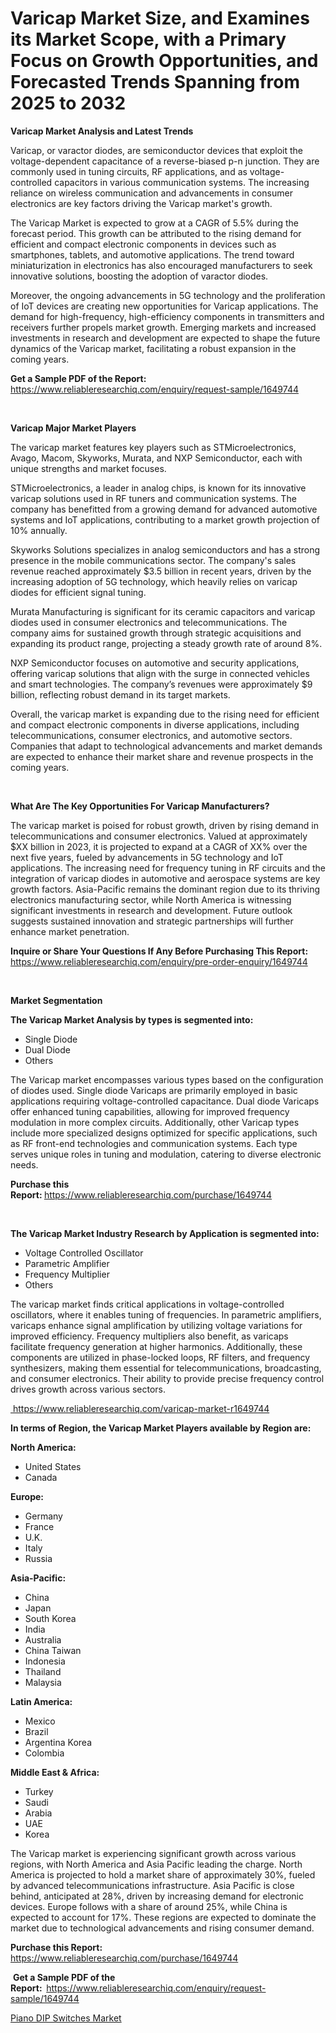 <p><h1>Varicap Market Size, and Examines its Market Scope, with a Primary Focus on Growth Opportunities, and Forecasted Trends Spanning from 2025 to 2032</h1></p><p><strong>Varicap Market Analysis and Latest Trends</strong></p>
<p><p>Varicap, or varactor diodes, are semiconductor devices that exploit the voltage-dependent capacitance of a reverse-biased p-n junction. They are commonly used in tuning circuits, RF applications, and as voltage-controlled capacitors in various communication systems. The increasing reliance on wireless communication and advancements in consumer electronics are key factors driving the Varicap market's growth.</p><p>The Varicap Market is expected to grow at a CAGR of 5.5% during the forecast period. This growth can be attributed to the rising demand for efficient and compact electronic components in devices such as smartphones, tablets, and automotive applications. The trend toward miniaturization in electronics has also encouraged manufacturers to seek innovative solutions, boosting the adoption of varactor diodes.</p><p>Moreover, the ongoing advancements in 5G technology and the proliferation of IoT devices are creating new opportunities for Varicap applications. The demand for high-frequency, high-efficiency components in transmitters and receivers further propels market growth. Emerging markets and increased investments in research and development are expected to shape the future dynamics of the Varicap market, facilitating a robust expansion in the coming years.</p></p>
<p><strong>Get a Sample PDF of the Report:&nbsp;</strong> <a href="https://www.reliableresearchiq.com/enquiry/request-sample/1649744?utm_campaign=1743&utm_medium=2&utm_source=Github&utm_content=ia&utm_term=10022025&utm_id=varicap">https://www.reliableresearchiq.com/enquiry/request-sample/1649744</a></p>
<p>&nbsp;</p>
<p><strong>Varicap Major Market Players</strong></p>
<p><p>The varicap market features key players such as STMicroelectronics, Avago, Macom, Skyworks, Murata, and NXP Semiconductor, each with unique strengths and market focuses. </p><p>STMicroelectronics, a leader in analog chips, is known for its innovative varicap solutions used in RF tuners and communication systems. The company has benefitted from a growing demand for advanced automotive systems and IoT applications, contributing to a market growth projection of 10% annually.</p><p>Skyworks Solutions specializes in analog semiconductors and has a strong presence in the mobile communications sector. The company's sales revenue reached approximately $3.5 billion in recent years, driven by the increasing adoption of 5G technology, which heavily relies on varicap diodes for efficient signal tuning.</p><p>Murata Manufacturing is significant for its ceramic capacitors and varicap diodes used in consumer electronics and telecommunications. The company aims for sustained growth through strategic acquisitions and expanding its product range, projecting a steady growth rate of around 8%.</p><p>NXP Semiconductor focuses on automotive and security applications, offering varicap solutions that align with the surge in connected vehicles and smart technologies. The company’s revenues were approximately $9 billion, reflecting robust demand in its target markets.</p><p>Overall, the varicap market is expanding due to the rising need for efficient and compact electronic components in diverse applications, including telecommunications, consumer electronics, and automotive sectors. Companies that adapt to technological advancements and market demands are expected to enhance their market share and revenue prospects in the coming years.</p></p>
<p>&nbsp;</p>
<p><strong>What Are The Key Opportunities For Varicap Manufacturers?</strong></p>
<p><p>The varicap market is poised for robust growth, driven by rising demand in telecommunications and consumer electronics. Valued at approximately $XX billion in 2023, it is projected to expand at a CAGR of XX% over the next five years, fueled by advancements in 5G technology and IoT applications. The increasing need for frequency tuning in RF circuits and the integration of varicap diodes in automotive and aerospace systems are key growth factors. Asia-Pacific remains the dominant region due to its thriving electronics manufacturing sector, while North America is witnessing significant investments in research and development. Future outlook suggests sustained innovation and strategic partnerships will further enhance market penetration.</p></p>
<p><strong>Inquire or Share Your Questions If Any Before Purchasing This Report:</strong> <a href="https://www.reliableresearchiq.com/enquiry/pre-order-enquiry/1649744?utm_campaign=1743&utm_medium=2&utm_source=Github&utm_content=ia&utm_term=10022025&utm_id=varicap">https://www.reliableresearchiq.com/enquiry/pre-order-enquiry/1649744</a></p>
<p>&nbsp;</p>
<p><strong>Market Segmentation</strong></p>
<p><strong>The Varicap Market Analysis by types is segmented into:</strong></p>
<p><ul><li>Single Diode</li><li>Dual Diode</li><li>Others</li></ul></p>
<p><p>The Varicap market encompasses various types based on the configuration of diodes used. Single diode Varicaps are primarily employed in basic applications requiring voltage-controlled capacitance. Dual diode Varicaps offer enhanced tuning capabilities, allowing for improved frequency modulation in more complex circuits. Additionally, other Varicap types include more specialized designs optimized for specific applications, such as RF front-end technologies and communication systems. Each type serves unique roles in tuning and modulation, catering to diverse electronic needs.</p></p>
<p><strong>Purchase this Report:&nbsp;</strong><a href="https://www.reliableresearchiq.com/purchase/1649744?utm_campaign=1743&utm_medium=2&utm_source=Github&utm_content=ia&utm_term=10022025&utm_id=varicap">https://www.reliableresearchiq.com/purchase/1649744</a></p>
<p>&nbsp;</p>
<p><strong>The Varicap Market Industry Research by Application is segmented into:</strong></p>
<p><ul><li>Voltage Controlled Oscillator</li><li>Parametric Amplifier</li><li>Frequency Multiplier</li><li>Others</li></ul></p>
<p><p>The varicap market finds critical applications in voltage-controlled oscillators, where it enables tuning of frequencies. In parametric amplifiers, varicaps enhance signal amplification by utilizing voltage variations for improved efficiency. Frequency multipliers also benefit, as varicaps facilitate frequency generation at higher harmonics. Additionally, these components are utilized in phase-locked loops, RF filters, and frequency synthesizers, making them essential for telecommunications, broadcasting, and consumer electronics. Their ability to provide precise frequency control drives growth across various sectors.</p></p>
<p><a href="https://www.reliableresearchiq.com/varicap-market-r1649744?utm_campaign=1743&utm_medium=2&utm_source=Github&utm_content=ia&utm_term=10022025&utm_id=varicap">&nbsp;https://www.reliableresearchiq.com/varicap-market-r1649744</a></p>
<p><strong>In terms of Region, the Varicap Market Players available by Region are:</strong></p>
<p>
    <p> <strong> North America: </strong>
        <ul>
            <li>United States</li>
            <li>Canada</li>
        </ul>
        </p> 
    <p> <strong> Europe: </strong>
        <ul>
            <li>Germany</li>
            <li>France</li>
            <li>U.K.</li>
            <li>Italy</li>
            <li>Russia</li>
        </ul>
        </p> 
    <p> <strong> Asia-Pacific: </strong>
        <ul>
            <li>China</li>
            <li>Japan</li>
            <li>South Korea</li>
            <li>India</li>
            <li>Australia</li>
            <li>China Taiwan</li>
            <li>Indonesia</li>
            <li>Thailand</li>
            <li>Malaysia</li>
        </ul>
        </p> 
    <p> <strong> Latin America: </strong>
        <ul>
            <li>Mexico</li>
            <li>Brazil</li>
            <li>Argentina Korea</li>
            <li>Colombia</li>
        </ul>
        </p> 
    <p> <strong> Middle East & Africa: </strong>
        <ul>
            <li>Turkey</li>
            <li>Saudi</li>
            <li>Arabia</li>
            <li>UAE</li>
            <li>Korea</li>
        </ul>
    </p>
    </p>
<p><p>The Varicap market is experiencing significant growth across various regions, with North America and Asia Pacific leading the charge. North America is projected to hold a market share of approximately 30%, fueled by advanced telecommunications infrastructure. Asia Pacific is close behind, anticipated at 28%, driven by increasing demand for electronic devices. Europe follows with a share of around 25%, while China is expected to account for 17%. These regions are expected to dominate the market due to technological advancements and rising consumer demand.</p></p>
<p><strong>Purchase this Report: </strong><a href="https://www.reliableresearchiq.com/purchase/1649744?utm_campaign=1743&utm_medium=2&utm_source=Github&utm_content=ia&utm_term=10022025&utm_id=varicap">https://www.reliableresearchiq.com/purchase/1649744</a></p>
<p>&nbsp;<strong>Get a Sample PDF of the Report:&nbsp;&nbsp;</strong><a href="https://www.reliableresearchiq.com/enquiry/request-sample/1649744?utm_campaign=1743&utm_medium=2&utm_source=Github&utm_content=ia&utm_term=10022025&utm_id=varicap">https://www.reliableresearchiq.com/enquiry/request-sample/1649744</a></p>
<p><strong></strong></p>
<p><p><a href="https://github.com/marlanamarvn/Market-Research-Report-List-1/blob/main/piano-dip-switches-market.md?utm_campaign=1743&utm_medium=2&utm_source=Github&utm_content=ia&utm_term=10022025&utm_id=varicap">Piano DIP Switches Market</a></p></p>